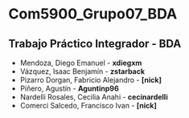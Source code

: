 # Com5900_Grupo07_BDA
## Trabajo Práctico Integrador - BDA<br>

- Mendoza, Diego Emanuel - **xdiegxm**<br>
- Vázquez, Isaac Benjamín - **zstarback**<br>
- Pizarro Dorgan, Fabricio Alejandro - **[nick]**<br>
- Piñero, Agustín - **Aguntinp96**<br>
- Nardelli Rosales, Cecilia Anahi - **cecinardelli**<br> 
- Comerci Salcedo, Francisco Ivan - **[nick]**<br>
